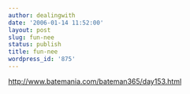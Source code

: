 ```yaml
---
author: dealingwith
date: '2006-01-14 11:52:00'
layout: post
slug: fun-nee
status: publish
title: fun-nee
wordpress_id: '875'
---
```


http://www.batemania.com/bateman365/day153.html

